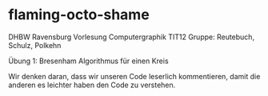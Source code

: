 # flaming-octo-shame
DHBW Ravensburg Vorlesung Computergraphik TIT12
Gruppe: Reutebuch, Schulz, Polkehn

Übung 1: Bresenham Algorithmus für einen Kreis

Wir denken daran, dass wir unseren Code leserlich kommentieren, damit die anderen es leichter haben den Code zu verstehen.
